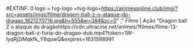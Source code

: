 #EXTINF: 0 logo = tvg-logo =tvg-logo=https://animesonline.club/img/?src=assets/imgs/filme/dragon-ball-z-o-ataque-do-dragao_1621270716.jpg&h=555&w=384&zc=0"    ," Filme | Ação "Dragon ball Z o ataque do dragãohttps://cdn.ultracine.net/animes/1filmes/filme-13-dragon-ball-z-furia-do-dragao-dub.mp4?token=1W-IyqRj2iMqkfk_Y8quwQ&expires=1631598991
